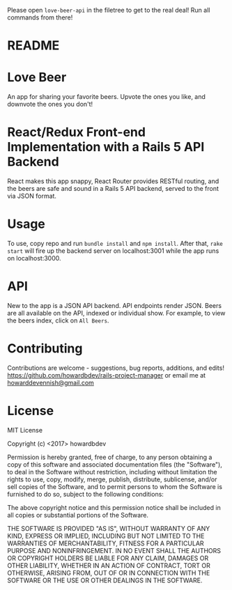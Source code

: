 Please open `love-beer-api` in the filetree to get to the real deal!  Run all commands from there!

# README

# Love Beer
  An app for sharing your favorite beers.  Upvote the ones you like, and downvote the ones you don't!  

# React/Redux Front-end Implementation with a Rails 5 API Backend
  React makes this app snappy, React Router provides RESTful routing, and the beers are safe and sound in a Rails 5 API backend, served to the front via JSON format.

# Usage
  To use, copy repo and run `bundle install` and `npm install`.  After that, `rake start` will fire up the backend server on localhost:3001 while the app runs on localhost:3000.

# API
  New to the app is a JSON API backend.  API endpoints render JSON.  Beers are all available on the API, indexed or individual show.  For example, to view the beers index, click on `All Beers`.

# Contributing
  Contributions are welcome - suggestions, bug reports, additions, and edits! https://github.com/howardbdev/rails-project-manager or email me at howarddevennish@gmail.com

# License

MIT License

Copyright (c) <2017> howardbdev

Permission is hereby granted, free of charge, to any person obtaining a copy
of this software and associated documentation files (the "Software"), to deal
in the Software without restriction, including without limitation the rights
to use, copy, modify, merge, publish, distribute, sublicense, and/or sell
copies of the Software, and to permit persons to whom the Software is
furnished to do so, subject to the following conditions:

The above copyright notice and this permission notice shall be included in all
copies or substantial portions of the Software.

THE SOFTWARE IS PROVIDED "AS IS", WITHOUT WARRANTY OF ANY KIND, EXPRESS OR
IMPLIED, INCLUDING BUT NOT LIMITED TO THE WARRANTIES OF MERCHANTABILITY,
FITNESS FOR A PARTICULAR PURPOSE AND NONINFRINGEMENT. IN NO EVENT SHALL THE
AUTHORS OR COPYRIGHT HOLDERS BE LIABLE FOR ANY CLAIM, DAMAGES OR OTHER
LIABILITY, WHETHER IN AN ACTION OF CONTRACT, TORT OR OTHERWISE, ARISING FROM,
OUT OF OR IN CONNECTION WITH THE SOFTWARE OR THE USE OR OTHER DEALINGS IN THE
SOFTWARE.
